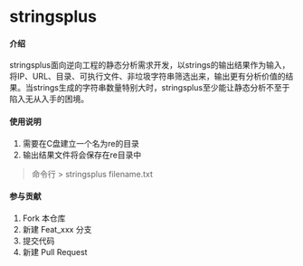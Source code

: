 # stringsplus

#### 介绍

stringsplus面向逆向工程的静态分析需求开发，以strings的输出结果作为输入，将IP、URL、目录、可执行文件、非垃圾字符串筛选出来，输出更有分析价值的结果。当strings生成的字符串数量特别大时，stringsplus至少能让静态分析不至于陷入无从入手的困境。

#### 使用说明


1. 需要在C盘建立一个名为re的目录
1. 输出结果文件将会保存在re目录中

> 命令行 > stringsplus filename.txt

#### 参与贡献

1.  Fork 本仓库
2.  新建 Feat_xxx 分支
3.  提交代码
4.  新建 Pull Request
